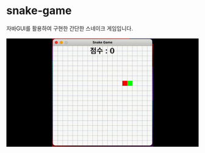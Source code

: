 # snake-game

자바GUI를 활용하여 구현한 간단한 스네이크 게임입니다.<br><br>
![snake game demonstration](https://github.com/Youngmook-Lim/snake-game/blob/main/snake-game.gif)

